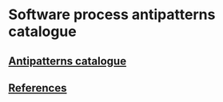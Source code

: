 # Software process antipatterns catalogue
## [Antipatterns catalogue](Antipatterns_catalogue.md)
## [References](References.md)
